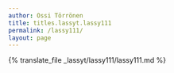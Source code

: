 ```yaml
---
author: Ossi Törrönen
title: titles.lassyt.lassy111
permalink: /lassy111/
layout: page
---
```

{% translate_file _lassyt/lassy111/lassy111.md %}